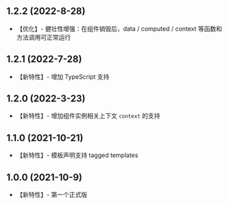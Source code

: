1.2.2 (2022-8-28)
-------

+ 【优化】- 健壮性增强：在组件销毁后，data / computed / context 等函数和方法调用可正常运行


1.2.1 (2022-7-28)
-------

+ 【新特性】- 增加 TypeScript 支持


1.2.0 (2022-3-23)
-------

+ 【新特性】- 增加组件实例相关上下文 `context` 的支持


1.1.0 (2021-10-21)
-------

+ 【新特性】- 模板声明支持 tagged templates


1.0.0 (2021-10-9)
-------

+ 【新特性】- 第一个正式版